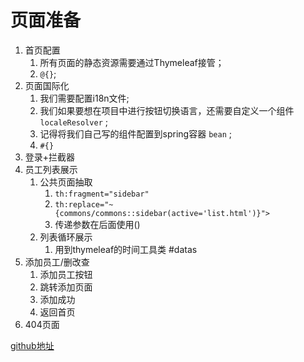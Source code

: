 # 页面准备

1. 首页配置
   1. 所有页面的静态资源需要通过Thymeleaf接管；
   2. `@{}`;
2. 页面国际化
   1. 我们需要配置i18n文件;
   2. 我们如果要想在项目中进行按钮切换语言，还需要自定义一个组件`localeResolver` ;
   3. 记得将我们自己写的组件配置到spring容器 `bean` ;
   4. `#{}` 
3. 登录+拦截器
4. 员工列表展示
   1. 公共页面抽取
      1. `th:fragment="sidebar"` 
      2. `th:replace="~{commons/commons::sidebar(active='list.html')}">` 
      3. 传递参数在后面使用()
   2. 列表循环展示
      1. 用到thymeleaf的时间工具类 #datas
5. 添加员工/删改查
   1. 添加员工按钮
   2. 跳转添加页面
   3. 添加成功
   4. 返回首页
6. 404页面

[github地址](https://github.com/zsy0216/springboot-helloworld)